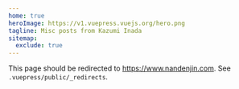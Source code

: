 ```yaml
---
home: true
heroImage: https://v1.vuepress.vuejs.org/hero.png
tagline: Misc posts from Kazumi Inada
sitemap:
  exclude: true
---
```


This page should be redirected to https://www.nandenjin.com. See `.vuepress/public/_redirects`.
